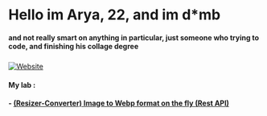 # Hello im Arya, 22, and im d*mb
#### and not really smart on anything in particular, just someone who trying to code, and finishing his collage degree 
##### 
[![Website](https://img.shields.io/badge/LinkedIn-0077B5?style=for-the-badge&logo=linkedin&logoColor=white)](https://www.linkedin.com/in/arya-rangga-kusuma)

#### My lab :
#### - [(Resizer-Converter) Image to Webp format on the fly (Rest API)](https://iwebp.projectxi.my.id/ "Heading link")
